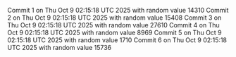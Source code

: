 Commit 1 on Thu Oct  9 02:15:18 UTC 2025 with random value 14310
Commit 2 on Thu Oct  9 02:15:18 UTC 2025 with random value 15408
Commit 3 on Thu Oct  9 02:15:18 UTC 2025 with random value 27610
Commit 4 on Thu Oct  9 02:15:18 UTC 2025 with random value 8969
Commit 5 on Thu Oct  9 02:15:18 UTC 2025 with random value 1710
Commit 6 on Thu Oct  9 02:15:18 UTC 2025 with random value 15736
